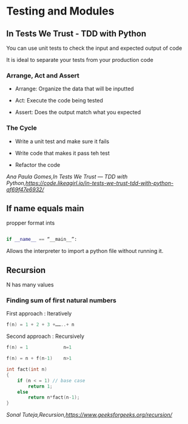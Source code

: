 # Testing and Modules

## In Tests We Trust - TDD with Python

You can use unit tests to check the input and expected output of code

It is ideal to separate your tests from your production code

### Arrange, Act and Assert

- Arrange: Organize the data that will be inputted

- Act: Execute the code being tested

- Assert: Does the output match what you expected

### The Cycle

- Write a unit test and make sure it fails

- Write code that makes it pass teh test

- Refactor the code

<cite>Ana Paula Gomes,In Tests We Trust — TDD with Python,<https://code.likeagirl.io/in-tests-we-trust-tdd-with-python-af69f47e6932/></cite>

## If name equals main

propper format ints

```py

if __name__ == “__main__”:

```

Allows the interpreter to import a python file without running it.

## Recursion

N has many values

### Finding sum of first natural numbers

First approach : Iteratively

```c++
f(n) = 1 + 2 + 3 +……..+ n
```

Second approach : Recursively

```c++
f(n) = 1             n=1

f(n) = n + f(n-1)    n>1
```

```C
int fact(int n)
{
    if (n < = 1) // base case
        return 1;
    else    
        return n*fact(n-1);    
}
```

<cite>Sonal Tuteja,Recursion,<https://www.geeksforgeeks.org/recursion/></cite>
